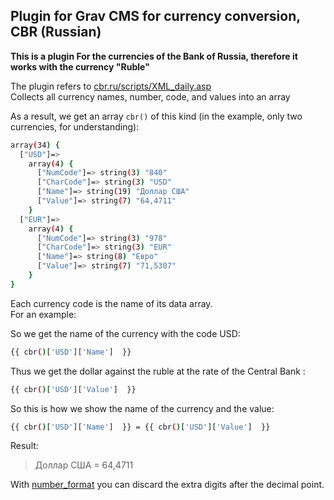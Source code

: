 ## Plugin for Grav CMS for currency conversion, CBR (Russian)
**This is a plugin For the currencies of the Bank of Russia, therefore it works with the currency "Ruble"**

The plugin refers to [cbr.ru/scripts/XML_daily.asp](https://www.cbr.ru/scripts/XML_daily.asp)<br>
Collects all currency names, number, code, and values into an array

As a result, we get an array `cbr()` of this kind (in the example, only two currencies, for understanding):
```bash
array(34) {
  ["USD"]=>
    array(4) {
      ["NumCode"]=> string(3) "840"
      ["CharCode"]=> string(3) "USD"
      ["Name"]=> string(19) "Доллар США"
      ["Value"]=> string(7) "64,4711"
    }
  ["EUR"]=>
    array(4) {
      ["NumCode"]=> string(3) "978"
      ["CharCode"]=> string(3) "EUR"
      ["Name"]=> string(8) "Евро"
      ["Value"]=> string(7) "71,5307"
    }
}
```

Each currency code is the name of its data array.<br>
For an example:

So we get the name of the currency with the code USD:
```bash
{{ cbr()['USD']['Name']  }}
```

Thus we get the dollar against the ruble at the rate of the Central Bank :
```bash
{{ cbr()['USD']['Value']  }}
```

So this is how we show the name of the currency and the value:
```bash
{{ cbr()['USD']['Name']  }} = {{ cbr()['USD']['Value']  }}
```
Result:

> Доллар США = 64,4711

With [number_format](https://twig.symfony.com/doc/2.x/filters/number_format.html) you can discard the extra digits after the decimal point.
